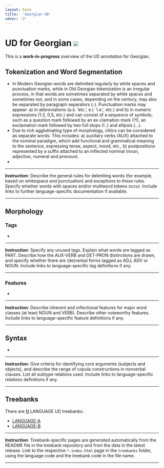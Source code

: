 ```yaml
---
layout: base
title:  'Georgian UD'
udver: '2'
---
```


# UD for Georgian <span class="flagspan"><img class="flag" src="../../flags/svg/AQ.svg" /></span>

This is a **work-in-progress** overview of the UD annotation for Georgian.

## Tokenization and Word Segmentation

* In Modern Georgian words are delimited regularly by white spaces and punctuation marks, while in Old Georgian tokenization is an irregular process, in that words are sometimes separated by white spaces and sometimes not, and in some cases, depending on the century, may also be separated by paragraph separators (჻). Punctuation marks may appear: a) in abbreviations (a.š. ‘etc.’, e.i. ‘i.e.’, etc.) and b) in numeric expressions (1.2, 0,5, etc.) and can consist of  a sequence of symbols, such as a question mark followed by an ex-clamation mark (?!), an exclamation mark followed by two full stops (!..) and ellipsis (…).
* Due to rich agglutinating type of morphology, clitics can be considered as separate words. This includes: a) auxiliary verbs (AUX) attached to the nominal paradigm, which add functional and grammatical meaning to the sentence, expressing tense, aspect, mood, etc., b) postpositions  represented by a suffix attached to an inflected nominal (noun, adjective, numeral and pronoun). 
* 

---
**Instruction**: Describe the general rules for delimiting words (for example, based on whitespace and punctuation) and exceptions to these rules. Specify whether words with spaces and/or multiword tokens occur. Include links to further language-specific documentation if available.

---

## Morphology

### Tags

*

---
**Instruction**: Specify any unused tags. Explain what words are tagged as PART. Describe how the AUX-VERB and DET-PRON distinctions are drawn, and specify whether there are (de)verbal forms tagged as ADJ, ADV or NOUN. Include links to language-specific tag definitions if any.

---

### Features

*

---
**Instruction**: Describe inherent and inflectional features for major word classes (at least NOUN and VERB). Describe other noteworthy features. Include links to language-specific feature definitions if any.

---

## Syntax

*

---
**Instruction**: Give criteria for identifying core arguments (subjects and objects), and describe the range of copula constructions in nonverbal clauses. List all subtype relations used. Include links to language-specific relations definitions if any.

---

## Treebanks

There are [N](../treebanks/LCODE-comparison.html) LANGUAGE UD treebanks:

  * [LANGUAGE-A](../treebanks/LCODE_a/index.html)
  * [LANGUAGE-B](../treebanks/LCODE_b/index.html)

---
**Instruction**: Treebank-specific pages are generated automatically from the README file in the treebank repository and
from the data in the latest release. Link to the respective `*-index.html` page in the `treebanks` folder, using the language code
and the treebank code in the file name.

---

